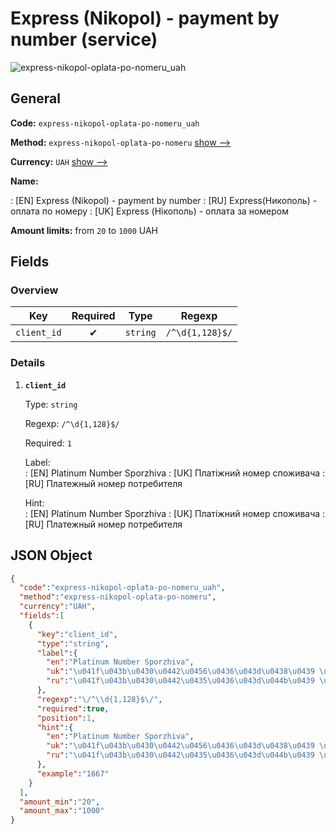 
# Express (Nikopol) - payment by number (service) 
![express-nikopol-oplata-po-nomeru_uah](https://static.openfintech.io/payout_methods/express-nikopol-oplata-po-nomeru_uah/logo.svg?w=400&c=v0.59.26#w24)  

## General 
 
**Code:** `express-nikopol-oplata-po-nomeru_uah` 
 
**Method:** `express-nikopol-oplata-po-nomeru` [show -->](/payout-methods/express-nikopol-oplata-po-nomeru/) 
 
**Currency:** `UAH` [show -->](/currencies/UAH/) 
 
**Name:** 
 
:	[EN] Express (Nikopol) - payment by number 
:	[RU] Express(Никополь) - оплата по номеру 
:	[UK] Express (Нікополь) - оплата за номером 
 
**Amount limits:** from `20` to `1000` UAH 

## Fields 

### Overview 

|Key|Required|Type|Regexp| 
|:---:|:---:|:---:|:---:| 
|`client_id`|✔|`string`|`/^\d{1,128}$/`| 
 

### Details 
 
1. **`client_id`** 
 
	Type: `string` 
 
	Regexp: `/^\d{1,128}$/` 
 
	Required: `1` 
 
	Label:  
	: [EN] Platinum Number Sporzhiva 
	: [UK] Платіжний номер споживача 
	: [RU] Платежный номер потребителя 
 
	Hint:  
	: [EN] Platinum Number Sporzhiva 
	: [UK] Платіжний номер споживача 
	: [RU] Платежный номер потребителя 
 

## JSON Object 

```json
{
  "code":"express-nikopol-oplata-po-nomeru_uah",
  "method":"express-nikopol-oplata-po-nomeru",
  "currency":"UAH",
  "fields":[
    {
      "key":"client_id",
      "type":"string",
      "label":{
        "en":"Platinum Number Sporzhiva",
        "uk":"\u041f\u043b\u0430\u0442\u0456\u0436\u043d\u0438\u0439 \u043d\u043e\u043c\u0435\u0440 \u0441\u043f\u043e\u0436\u0438\u0432\u0430\u0447\u0430",
        "ru":"\u041f\u043b\u0430\u0442\u0435\u0436\u043d\u044b\u0439 \u043d\u043e\u043c\u0435\u0440 \u043f\u043e\u0442\u0440\u0435\u0431\u0438\u0442\u0435\u043b\u044f"
      },
      "regexp":"\/^\\d{1,128}$\/",
      "required":true,
      "position":1,
      "hint":{
        "en":"Platinum Number Sporzhiva",
        "uk":"\u041f\u043b\u0430\u0442\u0456\u0436\u043d\u0438\u0439 \u043d\u043e\u043c\u0435\u0440 \u0441\u043f\u043e\u0436\u0438\u0432\u0430\u0447\u0430",
        "ru":"\u041f\u043b\u0430\u0442\u0435\u0436\u043d\u044b\u0439 \u043d\u043e\u043c\u0435\u0440 \u043f\u043e\u0442\u0440\u0435\u0431\u0438\u0442\u0435\u043b\u044f"
      },
      "example":"1667"
    }
  ],
  "amount_min":"20",
  "amount_max":"1000"
}
```  
